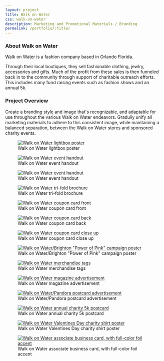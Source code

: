 ```yaml
---
layout: project
title: Walk on Water
css: walk-on-water
description: Marketing and Promotional Materials / Branding
permalink: /portfolio/:title/
---
```


### About Walk on Water

Walk on Water is a fashion company based in Orlando Florida.

Through their local boutiques, they sell fashionable clothing, jewlry, accessories and gifts. Much of the profit from these sales is then funneled back in to the community through support of charitable outreach efforts. This includes many fund raising events such as fashion shows and an annual 5k.

### Project Overview

Create a branding style and image that's recognizable, and adaptable for use throughout the various Walk on Water endeavors. Gradully unify all marketing materials to adhere to this consistent image, while maintaining a balanced separation, between the Walk on Water stores and sponsored charity events.

<div class="masonry gallery" itemscope itemtype="http://schema.org/ImageGallery">
	<figure itemprop="associatedMedia" itemscope itemtype="http://schema.org/ImageObject" class="masonry-item project-gallery-item large winterpark-poster">
		<a href="gallery/winterpark-poster-web.jpg" itemprop="contentUrl" data-size="1200x869">
			<img src="gallery/winterpark-poster-web-thumb.jpg" itemprop="thumbnail" alt="Walk on Water lightbox poster" class="gallery-image" />
		</a>
		<figcaption itemprop="caption description">Walk on Water lightbox poster</figcaption>
	</figure>
	<figure itemprop="associatedMedia" itemscope itemtype="http://schema.org/ImageObject" class="masonry-item project-gallery-item small wow-eventad">
		<a href="gallery/wow-eventad-web.jpg" itemprop="contentUrl" data-size="1280x1000">
			<img src="gallery/wow-eventad-web-thumb.jpg" itemprop="thumbnail" alt="Walk on Water event handout" class="gallery-image" />
		</a>
		<figcaption itemprop="caption description">Walk on Water event handout</figcaption>
	</figure>
	<figure itemprop="associatedMedia" itemscope itemtype="http://schema.org/ImageObject" class="masonry-item project-gallery-item small westin-ad">
		<a href="gallery/westin-ad-web.jpg" itemprop="contentUrl" data-size="1200x960">
			<img src="gallery/westin-ad-web-thumb.jpg" itemprop="thumbnail" alt="Walk on Water event handout" class="gallery-image" />
		</a>
		<figcaption itemprop="caption description">Walk on Water event handout</figcaption>
	</figure>
	<figure itemprop="associatedMedia" itemscope itemtype="http://schema.org/ImageObject" class="masonry-item project-gallery-item full wow-2014trifold">
		<a href="gallery/wow-2014trifold.jpg" itemprop="contentUrl" data-size="1600x1307">
			<img src="gallery/wow-2014trifold-thumb.jpg" itemprop="thumbnail" alt="Walk on Water tri-fold brochure" class="gallery-image" />
		</a>
		<figcaption itemprop="caption description">Walk on Water tri-fold brochure</figcaption>
	</figure>
	<figure itemprop="associatedMedia" itemscope itemtype="http://schema.org/ImageObject" class="masonry-item project-gallery-item large wow-couponcard-front">
		<a href="gallery/wow-couponcard-front.jpg" itemprop="contentUrl" data-size="1250x1250">
			<img src="gallery/wow-couponcard-front-thumb.jpg" itemprop="thumbnail" alt="Walk on Water coupon card front" class="gallery-image" />
		</a>
		<figcaption itemprop="caption description">Walk on Water coupon card front</figcaption>
	</figure>
	<figure itemprop="associatedMedia" itemscope itemtype="http://schema.org/ImageObject" class="masonry-item project-gallery-item small wow-couponcard-back">
		<a href="gallery/wow-couponcard-back.jpg" itemprop="contentUrl" data-size="1250x1250">
			<img src="gallery/wow-couponcard-back-thumb.jpg" itemprop="thumbnail" alt="Walk on Water coupon card back" class="gallery-image" />
		</a>
		<figcaption itemprop="caption description">Walk on Water coupon card back</figcaption>
	</figure>
	<figure itemprop="associatedMedia" itemscope itemtype="http://schema.org/ImageObject" class="masonry-item project-gallery-item small wow-couponcard-closeup">
		<a href="gallery/wow-couponcard-closeup.jpg" itemprop="contentUrl" data-size="1280x1000">
			<img src="gallery/wow-couponcard-closeup-thumb.jpg" itemprop="thumbnail" alt="Walk on Water coupon card close up" class="gallery-image" />
		</a>
		<figcaption itemprop="caption description">Walk on Water coupon card close up</figcaption>
	</figure>
	<figure itemprop="associatedMedia" itemscope itemtype="http://schema.org/ImageObject" class="masonry-item project-gallery-item narrow wow-powerofpink-poster">
		<a href="gallery/wow-powerofpink-poster-web.jpg" itemprop="contentUrl" data-size="1000x1509">
			<img src="gallery/wow-powerofpink-poster-thumb.jpg" itemprop="thumbnail" alt="Walk on Water/Brighton &quot;Power of Pink&quot; campaign poster" class="gallery-image" />
		</a>
		<figcaption itemprop="caption description">Walk on Water/Brighton "Power of Pink" campaign poster</figcaption>
	</figure>
	<figure itemprop="associatedMedia" itemscope itemtype="http://schema.org/ImageObject" class="masonry-item project-gallery-item large wow-merchandise-tags">
		<a href="gallery/wow-merchandise-tags-web.jpg" itemprop="contentUrl" data-size="1200x800">
			<img src="gallery/wow-merchandise-tags-web-thumb.jpg" itemprop="thumbnail" alt="Walk on Water merchandise tags" class="gallery-image" />
		</a>
		<figcaption itemprop="caption description">Walk on Water merchandise tags</figcaption>
	</figure>
	<figure itemprop="associatedMedia" itemscope itemtype="http://schema.org/ImageObject" class="masonry-item project-gallery-item large wow-lmhs-magazine">
		<a href="gallery/wow-lmhs-magazine-web.jpg" itemprop="contentUrl" data-size="1000x1250">
			<img src="gallery/wow-lmhs-magazine-web-thumb.jpg" itemprop="thumbnail" alt="Walk on Water magazine advertisement" class="gallery-image" />
		</a>
		<figcaption itemprop="caption description">Walk on Water magazine advertisement</figcaption>
	</figure>
	<figure itemprop="associatedMedia" itemscope itemtype="http://schema.org/ImageObject" class="masonry-item project-gallery-item small wow-pandora-bracelet">
		<a href="gallery/wow-pandora-bracelet-web.jpg" itemprop="contentUrl" data-size="1000x1157">
			<img src="gallery/wow-pandora-bracelet-web-thumb.jpg" itemprop="thumbnail" alt="Walk on Water/Pandora postcard advertisement" class="gallery-image" />
		</a>
		<figcaption itemprop="caption description">Walk on Water/Pandora postcard advertisement</figcaption>
	</figure>
	<figure itemprop="associatedMedia" itemscope itemtype="http://schema.org/ImageObject" class="masonry-item project-gallery-item small wow-5k-postcard">
		<a href="gallery/wow-5k-postcard-web.jpg" itemprop="contentUrl" data-size="800x1000">
			<img src="gallery/wow-5k-postcard-web-thumb.jpg" itemprop="thumbnail" alt="Walk on Water annual charity 5k postcard" class="gallery-image" />
		</a>
		<figcaption itemprop="caption description">Walk on Water annual charity 5k postcard</figcaption>
	</figure>
	<figure itemprop="associatedMedia" itemscope itemtype="http://schema.org/ImageObject" class="masonry-item project-gallery-item half wow-valentines-shirt-poster">
		<a href="gallery/wow-valentines-shirt-poster-web.jpg" itemprop="contentUrl" data-size="1000x1509">
			<img src="gallery/wow-valentines-shirt-poster-web-thumb.jpg" itemprop="thumbnail" alt="Walk on Water Valentines Day charity shirt poster" class="gallery-image" />
		</a>
		<figcaption itemprop="caption description">Walk on Water Valentines Day charity shirt poster</figcaption>
	</figure>
	<figure itemprop="associatedMedia" itemscope itemtype="http://schema.org/ImageObject" class="masonry-item project-gallery-item half wow-business-card-animation">
		<a href="gallery/wow-business-card-animation.gif" itemprop="contentUrl" data-size="450x360">
			<img src="gallery/wow-business-card-animation.gif" itemprop="thumbnail" alt="Walk on Water associate business card, with full-color foil accent" class="gallery-image" />
		</a>
		<figcaption itemprop="caption description">Walk on Water associate business card, with full-color foil accent</figcaption>
	</figure>
</div>